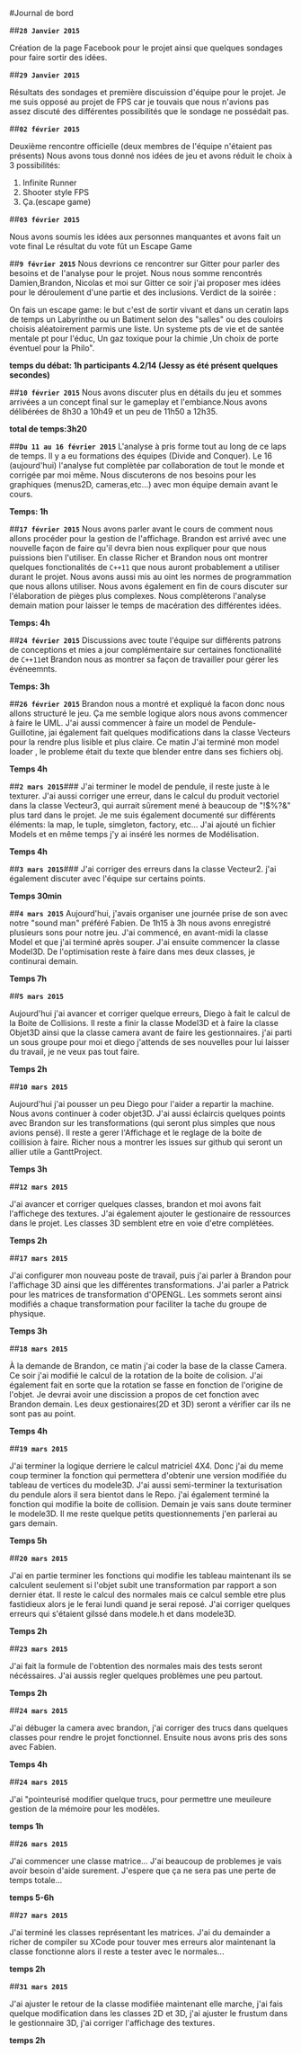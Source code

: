 #Journal de bord

##**`28 Janvier 2015`**

Création de la page Facebook pour le projet ainsi que quelques sondages pour faire sortir des idées.

##**`29 Janvier 2015`**

Résultats des sondages et première discuission d'équipe pour le projet. Je me suis opposé au 
projet de FPS car je touvais que nous n'avions pas assez discuté des différentes possibilités que le sondage ne possédait pas. 

##**`02 février 2015`**

Deuxième rencontre officielle (deux membres de l'équipe n'étaient pas présents)  Nous avons tous donné nos idées de jeu et avons réduit le choix à 3 possibilités:

 1. Infinite Runner
 2. Shooter style FPS 
 3. Ça.(escape game)
		  
##**`03 février 2015`**

Nous avons soumis les idées aux personnes manquantes et avons fait un vote final Le résultat du vote fût un Escape Game

##**`9 février 2015`**
Nous devrions ce rencontrer sur Gitter pour parler des besoins et de l'analyse pour le projet. Nous nous somme rencontrés Damien,Brandon, Nicolas et moi sur Gitter ce soir j'ai proposer mes idées pour le déroulement d'une partie et des inclusions. Verdict de la soirée :
		 
 On fais un escape game: le but c'est de sortir vivant et dans un ceratin laps de temps un Labyrinthe ou un Batiment selon des "salles" ou   des couloirs choisis aléatoirement parmis une liste. Un systeme pts de vie et de  santée mentale pt pour l'éduc, Un gaz toxique pour la chimie ,Un choix de porte  éventuel pour la Philo". 

**temps du débat:  1h  participants 4.2/14 (Jessy as été présent quelques secondes)**

##**`10 février 2015`**
Nous avons discuter plus en détails du jeu et sommes arrivées a un concept final sur le gameplay et l'embiance.Nous avons délibérées de 8h30 a 10h49 et un peu de 11h50 a 12h35.

**total de temps:3h20**

##**`Du 11 au 16 février 2015`**
L'analyse à pris forme tout au long de ce laps de temps. Il y a eu formations des équipes (Divide and Conquer). Le 16 (aujourd'hui) l'analyse fut complètée par collaboration de tout le monde et corrigée par moi même. Nous discuterons de nos besoins pour les graphiques (menus2D, cameras,etc...) avec mon équipe demain avant le cours.

**Temps: 1h**

##**`17 février 2015`**
Nous avons parler avant le cours de comment nous allons procéder pour la gestion de l'affichage. Brandon est arrivé avec une nouvelle façon de faire qu'il devra bien nous expliquer pour que nous puissions bien l'utiliser. En classe Richer et Brandon nous ont montrer quelques fonctionalités de `C++11` que nous auront probablement a utiliser durant le projet. Nous avons aussi mis au oint les normes de programmation que nous allons utiliser. Nous avons également en fin de cours discuter sur l'élaboration de pièges plus complexes. Nous complèterons l'analyse demain mation pour laisser le temps de macération des différentes idées.

**Temps: 4h**  

##**`24 février 2015`**
Discussions avec toute l'équipe sur différents patrons de conceptions et mies a jour complémentaire sur certaines fonctionallité de `C++11`et Brandon nous as montrer sa façon de travailler pour gérer les événeemnts.

**Temps: 3h**

##**`26 février 2015`**
Brandon nous a montré et expliqué la facon donc nous allons structuré le jeu. Ça me semble logique alors nous avons commencer à faire le UML. J'ai aussi commencer à faire un model de Pendule-Guillotine, jai également fait quelques modifications dans la classe Vecteurs pour la rendre plus lisible et plus claire. Ce matin J'ai terminé mon model loader , le probleme était du texte que blender entre dans ses fichiers obj.

**Temps 4h**

##**`2 mars 2015`**###
J'ai terminer le model de pendule, il reste juste à le texturer. J'ai aussi corriger une erreur, dans le calcul du produit vectoriel dans la classe Vecteur3, qui aurrait sûrement mené à beaucoup de "!$%?&" plus tard dans le projet. Je me suis également documenté sur différents éléments: la map, le tuple, simgleton, factory, etc... J'ai ajouté un fichier Models et en même temps j'y ai inséré les normes de Modélisation.

**Temps 4h**

##**`3 mars 2015`**###
J'ai corriger des erreurs dans la classe Vecteur2. j'ai également discuter avec l'équipe sur certains points.

**Temps 30min**

##**`4 mars 2015`**
Aujourd'hui, j'avais organiser une journée prise de son avec notre "sound man" préféré Fabien. De 1h15 à 3h nous avons enregistré plusieurs sons pour notre jeu. J'ai commencé, en avant-midi la classe Model et que j'ai terminé après souper. J'ai ensuite commencer la classe Model3D. De l'optimisation reste à faire dans mes deux classes, je continurai demain.

**Temps 7h** 

##**`5 mars 2015`**

Aujourd'hui j'ai avancer et corriger quelque erreurs, Diego à fait le calcul de la Boite de Collisions.
Il reste a finir la classe Model3D et à faire la classe Objet3D ainsi que la classe camera avant de faire les gestionnaires. j'ai parti un sous groupe pour moi et diego j'attends de ses nouvelles pour lui laisser du travail, je ne veux pas tout faire.

**Temps 2h** 

##**`10 mars 2015`**

Aujourd'hui j'ai pousser un peu Diego pour l'aider a repartir la machine. Nous avons continuer à coder objet3D. J'ai aussi éclaircis quelques points avec Brandon sur les transformations (qui seront plus simples que nous avions pensé). Il reste a gerer l'Affichage et le reglage de la boite de coillision à faire. Richer nous a montrer les issues sur github qui seront un allier utile a GanttProject.

**Temps 3h**

##**`12 mars 2015`**

J'ai avancer et corriger quelques classes, brandon et moi avons fait l'affichege des textures. J'ai également ajouter le gestionaire de ressources dans le projet. Les classes 3D semblent etre en voie d'etre complétées.

**Temps 2h**

##**`17 mars 2015`**

J'ai configurer mon nouveau poste de travail, puis j'ai parler à Brandon pour l'affichage 3D ainsi que les différentes transformations. J'ai parler a Patrick pour les matrices de transformation d'OPENGL. Les sommets seront ainsi modifiés a chaque transformation pour faciliter la tache du groupe de physique.

**Temps 3h**

##**`18 mars 2015`**

À la demande de Brandon, ce matin j'ai coder la base de la classe Camera. Ce soir j'ai modifié le calcul de la rotation de la boite de colision. J'ai également fait en sorte que la rotation se fasse en fonction de l'origine de l'objet. Je devrai avoir une discission a propos de cet fonction avec Brandon demain. Les deux gestionaires(2D et 3D) seront a vérifier car ils ne sont pas au point.

**Temps 4h** 

##**`19 mars 2015`**

J'ai terminer la logique derriere le calcul matriciel 4X4. Donc j'ai du meme coup terminer la fonction qui permettera d'obtenir une version modifiée du tableau de vertices du modele3D. J'ai aussi semi-terminer la texturisation du pendule alors il sera bientot dans le Repo. j'ai également terminé la fonction qui modifie la boite de collision. Demain  je vais sans doute terminer le modele3D. Il me reste quelque petits questionnements j'en parlerai au gars demain.

**Temps 5h**  


##**`20 mars 2015`**

J'ai en partie terminer les fonctions qui modifie les tableau maintenant ils se calculent seulement si l'objet subit une transformation par rapport a son dernier état. Il reste le calcul des normales mais ce calcul semble etre plus fastidieux alors je le ferai lundi quand je serai reposé. J'ai corriger quelques erreurs qui s'étaient gilssé dans modele.h et dans modele3D.

**Temps 2h**

##**`23 mars 2015`**

J'ai fait la formule de l'obtention des normales mais des tests seront nécéssaires. J'ai aussis regler quelques problèmes une peu partout.

**Temps 2h**


##**`24 mars 2015`**

J'ai débuger la camera avec brandon, j'ai corriger des trucs dans quelques classes pour rendre le projet fonctionnel. Ensuite nous avons pris des sons avec Fabien.

**Temps 4h**

##**`24 mars 2015`**

J'ai "pointeurisé modifier quelque trucs, pour permettre une meuileure gestion de la mémoire pour les modèles.

**temps 1h**

##**`26 mars 2015`**

J'ai commencer une classe matrice... J'ai beaucoup de problemes je vais avoir besoin d'aide surement. J'espere que ça ne sera pas une perte de temps totale...

**temps 5-6h**

##**`27 mars 2015`**

J'ai terminé les classes représentant les matrices. J'ai du demainder a richer de compiler su XCode pour touver mes erreurs alor maintenant la classe fonctionne alors il reste a tester avec le normales...

**temps 2h**

##**`31 mars 2015`**

J'ai ajuster le retour de la classe modifiée maintenant elle marche, j'ai fais quelque modification dans les classes 2D et 3D, j'ai ajuster le frustum dans le gestionnaire 3D, j'ai corriger l'affichage des textures. 

**temps 2h**